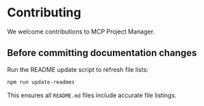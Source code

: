 # Contributing

We welcome contributions to MCP Project Manager.

## Before committing documentation changes

Run the README update script to refresh file lists:

```bash
npm run update-readmes
```

This ensures all `README.md` files include accurate file listings.
